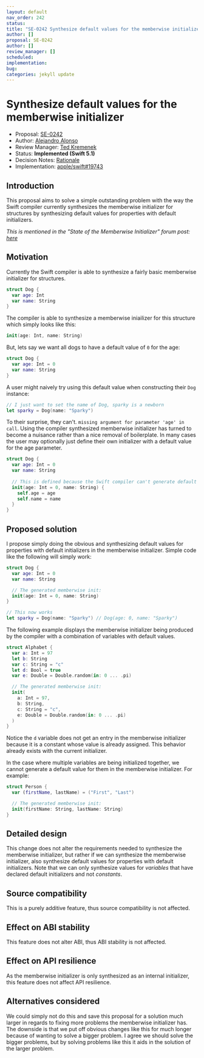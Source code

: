 ```yaml
---
layout: default
nav_order: 242
status: 
title: "SE-0242 Synthesize default values for the memberwise initializer"
author: []
proposal: SE-0242
author: []
review_manager: []
scheduled: 
implementation: 
bug: 
categories: jekyll update
---
```


# Synthesize default values for the memberwise initializer

* Proposal: [SE-0242](0242-default-values-memberwise.md)
* Author: [Alejandro Alonso](https://github.com/Azoy)
* Review Manager: [Ted Kremenek](https://github.com/tkremenek)
* Status: **Implemented (Swift 5.1)**
* Decision Notes: [Rationale](https://forums.swift.org/t/se-0242-synthesize-default-values-for-the-memberwise-initializer/20618/98)
* Implementation: [apple/swift#19743](https://github.com/apple/swift/pull/19743)

## Introduction

This proposal aims to solve a simple outstanding problem with the way the Swift compiler currently synthesizes the memberwise initializer for structures by synthesizing default values for properties with default initializers.

*This is mentioned in the "State of the Memberwise Initializer" forum post: [here](https://forums.swift.org/t/state-of-the-memberwise-initializer/17168)*

## Motivation

Currently the Swift compiler is able to synthesize a fairly basic memberwise initializer for structures.

```swift
struct Dog {
  var age: Int
  var name: String
}
```

The compiler is able to synthesize a memberwise iniailizer for this structure which simply looks like this:

```swift
init(age: Int, name: String)
```

But, lets say we want all dogs to have a default value of `0` for the age:

```swift
struct Dog {
  var age: Int = 0
  var name: String
}
```

A user might naively try using this default value when constructing their `Dog` instance:

```swift
// I just want to set the name of Dog, sparky is a newborn
let sparky = Dog(name: "Sparky")
```

To their surprise, they can't. `missing argument for parameter 'age' in call`. Using the compiler synthesized memberwise initializer has turned to become a nuisance rather than a nice removal of boilerplate. In many cases the user may optionally just define their own initializer with a default value for the age parameter.

```swift
struct Dog {
  var age: Int = 0
  var name: String
  
  // This is defined because the Swift compiler can't generate default values for properties with an initial value
  init(age: Int = 0, name: String) {
    self.age = age
    self.name = name
  }
}
```

## Proposed solution

I propose simply doing the obvious and synthesizing default values for properties with default initializers in the memberwise initializer. Simple code like the following will simply work:

```swift
struct Dog {
  var age: Int = 0
  var name: String

  // The generated memberwise init:
  init(age: Int = 0, name: String)
}

// This now works
let sparky = Dog(name: "Sparky") // Dog(age: 0, name: "Sparky")
```

The following example displays the memberwise initializer being produced by the compiler with a combination of variables with default values.

```swift
struct Alphabet {
  var a: Int = 97
  let b: String
  var c: String = "c"
  let d: Bool = true
  var e: Double = Double.random(in: 0 ... .pi)

  // The generated memberwise init:
  init(
    a: Int = 97,
    b: String,
    c: String = "c",
    e: Double = Double.random(in: 0 ... .pi)
  )
}
```

Notice the `d` variable does not get an entry in the memberwise initializer because it is a constant whose value is already assigned. This behavior already exists with the current initializer.

In the case where multiple variables are being initialized together, we cannot generate a default value for them in the memberwise initializer. For example:

```swift
struct Person {
  var (firstName, lastName) = ("First", "Last")

  // The generated memberwise init:
  init(firstName: String, lastName: String)
}
```

## Detailed design

This change does not alter the requirements needed to synthesize the memberwise initializer, but rather if we can synthesize the memberwise initializer, also synthesize default values for properties with default initializers. Note that we can only synthesize values for *variables* that have declared default initializers and not *constants*.

## Source compatibility

This is a purely additive feature, thus source compatibility is not affected.

## Effect on ABI stability

This feature does not alter ABI, thus ABI stability is not affected.

## Effect on API resilience

As the memberwise initializer is only synthesized as an internal initializer, this feature does not affect API resilience.

## Alternatives considered

We could simply not do this and save this proposal for a solution much larger in regards to fixing more problems the memberwise initializer has. The downside is that we put off obvious changes like this for much longer because of wanting to solve a bigger problem. I agree we should solve the bigger problems, but by solving problems like this it aids in the solution of the larger problem.
